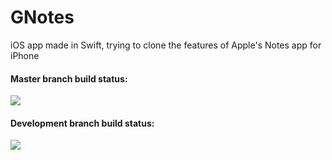 # GNotes
iOS app made in Swift, trying to clone the features of Apple's Notes app for iPhone

#### Master branch build status:
![](https://travis-ci.org/gauthamilango/GNotes.svg?branch=master)

#### Development branch build status:
![](https://travis-ci.org/gauthamilango/GNotes.svg?branch=development)